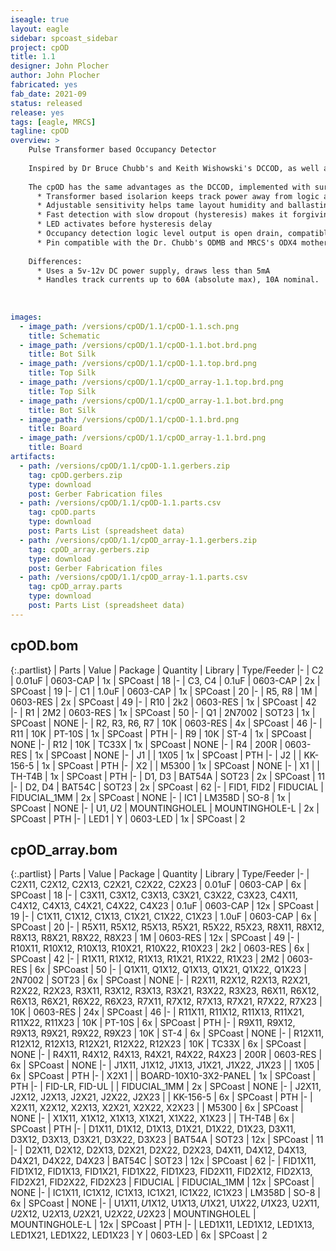 ```yaml
---
iseagle: true
layout: eagle
sidebar: spcoast_sidebar
project: cpOD
title: 1.1
designer: John Plocher
author: John Plocher
fabricated: yes
fab_date: 2021-09
status: released
release: yes
tags: [eagle, MRCS]
tagline: cpOD
overview: >
    Pulse Transformer based Occupancy Detector
    
    Inspired by Dr Bruce Chubb's and Keith Wishowski's DCCOD, as well as work done by MFS and MRCS
    
    The cpOD has the same advantages as the DCCOD, implemented with surface mount components that make it much less expensive to manufacture:
      * Transformer based isolarion keeps track power away from logic and control systems
      * Adjustable sensitivity helps tame layout humidity and ballasting changes
      * Fast detection with slow dropout (hysteresis) makes it forgiving of dirty track and wheels
      * LED activates before hysteresis delay
      * Occupancy detection logic level output is open drain, compatible with C/MRI and other layout control systems (max steady state load 100mA @ 48v)
      * Pin compatible with the Dr. Chubb's ODMB and MRCS's ODX4 motherboards
    
    Differences:
      * Uses a 5v-12v DC power supply, draws less than 5mA
      * Handles track currents up to 60A (absolute max), 10A nominal.
      
    
    
images:
  - image_path: /versions/cpOD/1.1/cpOD-1.1.sch.png
    title: Schematic
  - image_path: /versions/cpOD/1.1/cpOD-1.1.bot.brd.png
    title: Bot Silk
  - image_path: /versions/cpOD/1.1/cpOD-1.1.top.brd.png
    title: Top Silk
  - image_path: /versions/cpOD/1.1/cpOD_array-1.1.top.brd.png
    title: Top Silk
  - image_path: /versions/cpOD/1.1/cpOD_array-1.1.bot.brd.png
    title: Bot Silk
  - image_path: /versions/cpOD/1.1/cpOD-1.1.brd.png
    title: Board
  - image_path: /versions/cpOD/1.1/cpOD_array-1.1.brd.png
    title: Board
artifacts:
  - path: /versions/cpOD/1.1/cpOD-1.1.gerbers.zip
    tag: cpOD.gerbers.zip
    type: download
    post: Gerber Fabrication files
  - path: /versions/cpOD/1.1/cpOD-1.1.parts.csv
    tag: cpOD.parts
    type: download
    post: Parts List (spreadsheet data)
  - path: /versions/cpOD/1.1/cpOD_array-1.1.gerbers.zip
    tag: cpOD_array.gerbers.zip
    type: download
    post: Gerber Fabrication files
  - path: /versions/cpOD/1.1/cpOD_array-1.1.parts.csv
    tag: cpOD_array.parts
    type: download
    post: Parts List (spreadsheet data)
---
```


## cpOD.bom

{:.partlist}
| Parts | Value | Package | Quantity | Library | Type/Feeder
|-
| C2 | 0.01uF | 0603-CAP | 1x | SPCoast | 18
|-
| C3, C4 | 0.1uF | 0603-CAP | 2x | SPCoast | 19
|-
| C1 | 1.0uF | 0603-CAP | 1x | SPCoast | 20
|-
| R5, R8 | 1M | 0603-RES | 2x | SPCoast | 49
|-
| R10 | 2k2 | 0603-RES | 1x | SPCoast | 42
|-
| R1 | 2M2 | 0603-RES | 1x | SPCoast | 50
|-
| Q1 | 2N7002 | SOT23 | 1x | SPCoast | NONE
|-
| R2, R3, R6, R7 | 10K | 0603-RES | 4x | SPCoast | 46
|-
| R11 | 10K | PT-10S | 1x | SPCoast | PTH
|-
| R9 | 10K | ST-4 | 1x | SPCoast | NONE
|-
| R12 | 10K | TC33X | 1x | SPCoast | NONE
|-
| R4 | 200R | 0603-RES | 1x | SPCoast | NONE
|-
| J1 |  | 1X05 | 1x | SPCoast | PTH
|-
| J2 |  | KK-156-5 | 1x | SPCoast | PTH
|-
| X2 |  | M5300 | 1x | SPCoast | NONE
|-
| X1 |  | TH-T4B | 1x | SPCoast | PTH
|-
| D1, D3 | BAT54A | SOT23 | 2x | SPCoast | 11
|-
| D2, D4 | BAT54C | SOT23 | 2x | SPCoast | 62
|-
| FID1, FID2 | FIDUCIAL | FIDUCIAL_1MM | 2x | SPCoast | NONE
|-
| IC1 | LM358D | SO-8 | 1x | SPCoast | NONE
|-
| U$1, U$2 | MOUNTINGHOLEL | MOUNTINGHOLE-L | 2x | SPCoast | PTH
|-
| LED1 | Y | 0603-LED | 1x | SPCoast | 2

## cpOD_array.bom

{:.partlist}
| Parts | Value | Package | Quantity | Library | Type/Feeder
|-
| C2X11, C2X12, C2X13, C2X21, C2X22, C2X23 | 0.01uF | 0603-CAP | 6x | SPCoast | 18
|-
| C3X11, C3X12, C3X13, C3X21, C3X22, C3X23, C4X11, C4X12, C4X13, C4X21, C4X22, C4X23 | 0.1uF | 0603-CAP | 12x | SPCoast | 19
|-
| C1X11, C1X12, C1X13, C1X21, C1X22, C1X23 | 1.0uF | 0603-CAP | 6x | SPCoast | 20
|-
| R5X11, R5X12, R5X13, R5X21, R5X22, R5X23, R8X11, R8X12, R8X13, R8X21, R8X22, R8X23 | 1M | 0603-RES | 12x | SPCoast | 49
|-
| R10X11, R10X12, R10X13, R10X21, R10X22, R10X23 | 2k2 | 0603-RES | 6x | SPCoast | 42
|-
| R1X11, R1X12, R1X13, R1X21, R1X22, R1X23 | 2M2 | 0603-RES | 6x | SPCoast | 50
|-
| Q1X11, Q1X12, Q1X13, Q1X21, Q1X22, Q1X23 | 2N7002 | SOT23 | 6x | SPCoast | NONE
|-
| R2X11, R2X12, R2X13, R2X21, R2X22, R2X23, R3X11, R3X12, R3X13, R3X21, R3X22, R3X23, R6X11, R6X12, R6X13, R6X21, R6X22, R6X23, R7X11, R7X12, R7X13, R7X21, R7X22, R7X23 | 10K | 0603-RES | 24x | SPCoast | 46
|-
| R11X11, R11X12, R11X13, R11X21, R11X22, R11X23 | 10K | PT-10S | 6x | SPCoast | PTH
|-
| R9X11, R9X12, R9X13, R9X21, R9X22, R9X23 | 10K | ST-4 | 6x | SPCoast | NONE
|-
| R12X11, R12X12, R12X13, R12X21, R12X22, R12X23 | 10K | TC33X | 6x | SPCoast | NONE
|-
| R4X11, R4X12, R4X13, R4X21, R4X22, R4X23 | 200R | 0603-RES | 6x | SPCoast | NONE
|-
| J1X11, J1X12, J1X13, J1X21, J1X22, J1X23 |  | 1X05 | 6x | SPCoast | PTH
|-
| X2X1 |  | BOARD-10X10-3X2-PANEL | 1x | SPCoast | PTH
|-
| FID-LR, FID-UL |  | FIDUCIAL_1MM | 2x | SPCoast | NONE
|-
| J2X11, J2X12, J2X13, J2X21, J2X22, J2X23 |  | KK-156-5 | 6x | SPCoast | PTH
|-
| X2X11, X2X12, X2X13, X2X21, X2X22, X2X23 |  | M5300 | 6x | SPCoast | NONE
|-
| X1X11, X1X12, X1X13, X1X21, X1X22, X1X23 |  | TH-T4B | 6x | SPCoast | PTH
|-
| D1X11, D1X12, D1X13, D1X21, D1X22, D1X23, D3X11, D3X12, D3X13, D3X21, D3X22, D3X23 | BAT54A | SOT23 | 12x | SPCoast | 11
|-
| D2X11, D2X12, D2X13, D2X21, D2X22, D2X23, D4X11, D4X12, D4X13, D4X21, D4X22, D4X23 | BAT54C | SOT23 | 12x | SPCoast | 62
|-
| FID1X11, FID1X12, FID1X13, FID1X21, FID1X22, FID1X23, FID2X11, FID2X12, FID2X13, FID2X21, FID2X22, FID2X23 | FIDUCIAL | FIDUCIAL_1MM | 12x | SPCoast | NONE
|-
| IC1X11, IC1X12, IC1X13, IC1X21, IC1X22, IC1X23 | LM358D | SO-8 | 6x | SPCoast | NONE
|-
| U$1X11, U$1X12, U$1X13, U$1X21, U$1X22, U$1X23, U$2X11, U$2X12, U$2X13, U$2X21, U$2X22, U$2X23 | MOUNTINGHOLEL | MOUNTINGHOLE-L | 12x | SPCoast | PTH
|-
| LED1X11, LED1X12, LED1X13, LED1X21, LED1X22, LED1X23 | Y | 0603-LED | 6x | SPCoast | 2
